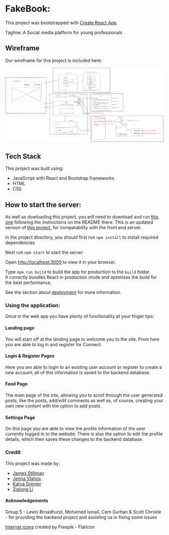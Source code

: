 # FakeBook:

This project was bootstrapped with [Create React App](https://github.com/facebook/create-react-app).

Tagline: A Social media platform for young professionals

## Wireframe

Our wireframe for this project is included here: 

![Wireframe ](Wireframe.png)

## Tech Stack

This project was built using:
- JavaScript with React and Bootstrap frameworks
- HTML
- CSS

## How to start the server: 

As well as dowloading this project, you will need to download and run [this one](https://github.com/JenV1/Social_Media_Back_End) following the instructions on the README there. This is an updated version of [this project](https://github.com/LMBroadhurst/backEndProjectGroup5), for compatability with the front end server.
 
In the project directory, you should first run `npm install` to install required dependencies

Next run `npm start` to start the server

Open [http://localhost:3000](http://localhost:3000) to view it in your browser.

Type `npm run build` to build the app for production to the `build` folder.\
It correctly bundles React in production mode and optimizes the build for the best performance.

See the section about [deployment](https://facebook.github.io/create-react-app/docs/deployment) for more information.

### Using the application: 

Once in the web app you have plenty of functionality at your finger tips: 

#### Landing page

You will start off at the landing page to welcome you to the site. From here you are able to log in and register for Connect.

#### Login & Register Pages

Here you are able to login to an existing user account or register to create a new account, all of this information is saved to the backend database.

#### Feed Page

The main page of the site, allowing you to scroll through the user generated posts, like the posts, add/edit comments as well as, of course, creating your own new content with the option to add posts.

#### Settings Page

On this page you are able to view the profile information of the user currently logged in to the website. There is also the option to edit the profile details, which then saves these changes to the backend database.

### Credit

This project was made by:
- [James Stillman](https://github.com/JStillman1)
- [Jenna Vlahos](https://github.com/JenV1)
- [Katya Grenier](https://github.com/katyagr)
- [Ziqiong Li](https://github.com/Ziqiongg)

#### Acknowledgements 

Group 5 - Lewis Broadhurst, Mohamed Ismail, Cem Gurhan & Scott Christie - for providing the backend project and assisting us in fixing some issues

[Internet icons](https://www.flaticon.com/free-icons/internet) created by Freepik - Flaticon
